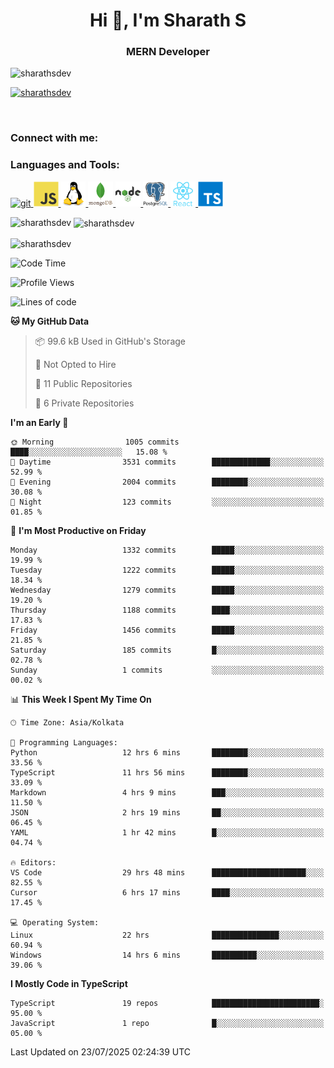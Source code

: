 <h1 align="center">Hi 👋, I'm Sharath S</h1>
<h3 align="center">MERN Developer</h3>

<p align="left"> <img src="https://komarev.com/ghpvc/?username=sharathsdev&label=Profile%20views&color=0e75b6&style=flat" alt="sharathsdev" /> </p>

<p align="left"> <a href="https://github.com/ryo-ma/github-profile-trophy"><img src="https://github-profile-trophy.vercel.app/?username=sharathsdev" alt="sharathsdev" /></a> </p>

<p align="left"> <a href="https://twitter.com/" target="blank"><img src="https://img.shields.io/twitter/follow/?logo=twitter&style=for-the-badge" alt="" /></a> </p>

<h3 align="left">Connect with me:</h3>
<p align="left">
</p>

<h3 align="left">Languages and Tools:</h3>
<p align="left"> <a href="https://git-scm.com/" target="_blank" rel="noreferrer"> <img src="https://www.vectorlogo.zone/logos/git-scm/git-scm-icon.svg" alt="git" width="40" height="40"/> </a> <a href="https://developer.mozilla.org/en-US/docs/Web/JavaScript" target="_blank" rel="noreferrer"> <img src="https://raw.githubusercontent.com/devicons/devicon/master/icons/javascript/javascript-original.svg" alt="javascript" width="40" height="40"/> </a> <a href="https://www.linux.org/" target="_blank" rel="noreferrer"> <img src="https://raw.githubusercontent.com/devicons/devicon/master/icons/linux/linux-original.svg" alt="linux" width="40" height="40"/> </a> <a href="https://www.mongodb.com/" target="_blank" rel="noreferrer"> <img src="https://raw.githubusercontent.com/devicons/devicon/master/icons/mongodb/mongodb-original-wordmark.svg" alt="mongodb" width="40" height="40"/> </a> <a href="https://nodejs.org" target="_blank" rel="noreferrer"> <img src="https://raw.githubusercontent.com/devicons/devicon/master/icons/nodejs/nodejs-original-wordmark.svg" alt="nodejs" width="40" height="40"/> </a> <a href="https://www.postgresql.org" target="_blank" rel="noreferrer"> <img src="https://raw.githubusercontent.com/devicons/devicon/master/icons/postgresql/postgresql-original-wordmark.svg" alt="postgresql" width="40" height="40"/> </a> <a href="https://reactjs.org/" target="_blank" rel="noreferrer"> <img src="https://raw.githubusercontent.com/devicons/devicon/master/icons/react/react-original-wordmark.svg" alt="react" width="40" height="40"/> </a> <a href="https://www.typescriptlang.org/" target="_blank" rel="noreferrer"> <img src="https://raw.githubusercontent.com/devicons/devicon/master/icons/typescript/typescript-original.svg" alt="typescript" width="40" height="40"/> </a> </p>

<p><img align="left" src="https://github-readme-stats.vercel.app/api/top-langs?username=sharathsdev&show_icons=true&locale=en&layout=compact" alt="sharathsdev" /></p>

<p>&nbsp;<img align="center" src="https://github-readme-stats.vercel.app/api?username=sharathsdev&show_icons=true&locale=en" alt="sharathsdev" /></p>

<p><img align="center" src="https://github-readme-streak-stats.herokuapp.com/?user=sharathsdev&" alt="sharathsdev" /></p>
 
 <!--START_SECTION:waka-->
![Code Time](http://img.shields.io/badge/Code%20Time-946%20hrs%2010%20mins-blue)

![Profile Views](http://img.shields.io/badge/Profile%20Views-0-blue)

![Lines of code](https://img.shields.io/badge/From%20Hello%20World%20I%27ve%20Written-7.1%20million%20lines%20of%20code-blue)

**🐱 My GitHub Data** 

> 📦 99.6 kB Used in GitHub's Storage 
 > 
> 🚫 Not Opted to Hire
 > 
> 📜 11 Public Repositories 
 > 
> 🔑 6 Private Repositories 
 > 
**I'm an Early 🐤** 

```text
🌞 Morning                1005 commits        ████░░░░░░░░░░░░░░░░░░░░░   15.08 % 
🌆 Daytime                3531 commits        █████████████░░░░░░░░░░░░   52.99 % 
🌃 Evening                2004 commits        ████████░░░░░░░░░░░░░░░░░   30.08 % 
🌙 Night                  123 commits         ░░░░░░░░░░░░░░░░░░░░░░░░░   01.85 % 
```
📅 **I'm Most Productive on Friday** 

```text
Monday                   1332 commits        █████░░░░░░░░░░░░░░░░░░░░   19.99 % 
Tuesday                  1222 commits        █████░░░░░░░░░░░░░░░░░░░░   18.34 % 
Wednesday                1279 commits        █████░░░░░░░░░░░░░░░░░░░░   19.20 % 
Thursday                 1188 commits        ████░░░░░░░░░░░░░░░░░░░░░   17.83 % 
Friday                   1456 commits        █████░░░░░░░░░░░░░░░░░░░░   21.85 % 
Saturday                 185 commits         █░░░░░░░░░░░░░░░░░░░░░░░░   02.78 % 
Sunday                   1 commits           ░░░░░░░░░░░░░░░░░░░░░░░░░   00.02 % 
```


📊 **This Week I Spent My Time On** 

```text
🕑︎ Time Zone: Asia/Kolkata

💬 Programming Languages: 
Python                   12 hrs 6 mins       ████████░░░░░░░░░░░░░░░░░   33.56 % 
TypeScript               11 hrs 56 mins      ████████░░░░░░░░░░░░░░░░░   33.09 % 
Markdown                 4 hrs 9 mins        ███░░░░░░░░░░░░░░░░░░░░░░   11.50 % 
JSON                     2 hrs 19 mins       ██░░░░░░░░░░░░░░░░░░░░░░░   06.45 % 
YAML                     1 hr 42 mins        █░░░░░░░░░░░░░░░░░░░░░░░░   04.74 % 

🔥 Editors: 
VS Code                  29 hrs 48 mins      █████████████████████░░░░   82.55 % 
Cursor                   6 hrs 17 mins       ████░░░░░░░░░░░░░░░░░░░░░   17.45 % 

💻 Operating System: 
Linux                    22 hrs              ███████████████░░░░░░░░░░   60.94 % 
Windows                  14 hrs 6 mins       ██████████░░░░░░░░░░░░░░░   39.06 % 
```

**I Mostly Code in TypeScript** 

```text
TypeScript               19 repos            ████████████████████████░   95.00 % 
JavaScript               1 repo              █░░░░░░░░░░░░░░░░░░░░░░░░   05.00 % 
```




 Last Updated on 23/07/2025 02:24:39 UTC
<!--END_SECTION:waka-->
